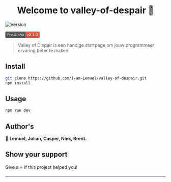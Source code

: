 <h1 align="center">Welcome to valley-of-despair 👋</h1>
<p>
  <img alt="Version" src="https://img.shields.io/badge/version-0.1.0-blue.svg?cacheSeconds=2592000" />
</p>
<p>
<svg xmlns="http://www.w3.org/2000/svg" xmlns:xlink="http://www.w3.org/1999/xlink" width="108" height="20" role="img" aria-label="Pre-Alpha: v0.1.0"><title>Pre-Alpha: v0.1.0</title><linearGradient id="s" x2="0" y2="100%"><stop offset="0" stop-color="#bbb" stop-opacity=".1"/><stop offset="1" stop-opacity=".1"/></linearGradient><clipPath id="r"><rect width="108" height="20" rx="3" fill="#fff"/></clipPath><g clip-path="url(#r)"><rect width="63" height="20" fill="#555"/><rect x="63" width="45" height="20" fill="#e05d44"/><rect width="108" height="20" fill="url(#s)"/></g><g fill="#fff" text-anchor="middle" font-family="Verdana,Geneva,DejaVu Sans,sans-serif" text-rendering="geometricPrecision" font-size="110"><text aria-hidden="true" x="325" y="150" fill="#010101" fill-opacity=".3" transform="scale(.1)" textLength="530">Pre-Alpha</text><text x="325" y="140" transform="scale(.1)" fill="#fff" textLength="530">Pre-Alpha</text><text aria-hidden="true" x="845" y="150" fill="#010101" fill-opacity=".3" transform="scale(.1)" textLength="350">v0.1.0</text><text x="845" y="140" transform="scale(.1)" fill="#fff" textLength="350">v0.1.0</text></g></svg>
</p>


> Valley of Dispair is een handige startpage om jouw programmeer ervaring beter te maken!

## Install

```sh
git clone https://github.com/I-am-Lemuel/valley-of-despair.git
npm install
```

## Usage

```sh
npm run dev
```

## Author's

👤 **Lemuel, Julian, Casper, Niek, Brent.**


## Show your support

Give a ⭐️ if this project helped you!

***
